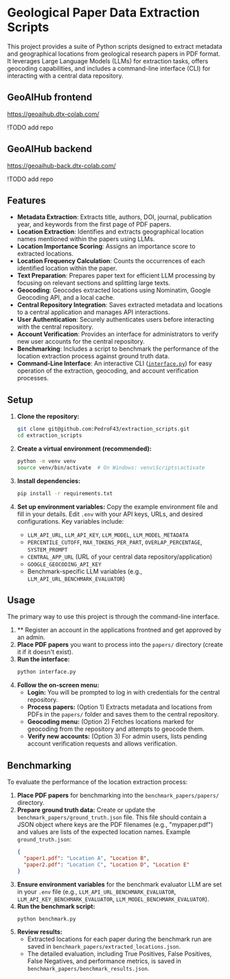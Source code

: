 # Geological Paper Data Extraction Scripts

This project provides a suite of Python scripts designed to extract metadata and geographical locations from geological research papers in PDF format. It leverages Large Language Models (LLMs) for extraction tasks, offers geocoding capabilities, and includes a command-line interface (CLI) for interacting with a central data repository.

## GeoAIHub frontend

https://geoaihub.dtx-colab.com/

!TODO add repo

## GeoAIHub backend

https://geoaihub-back.dtx-colab.com/

!TODO add repo

## Features

- **Metadata Extraction**: Extracts title, authors, DOI, journal, publication year, and keywords from the first page of PDF papers.
- **Location Extraction**: Identifies and extracts geographical location names mentioned within the papers using LLMs.
- **Location Importance Scoring**: Assigns an importance score to extracted locations.
- **Location Frequency Calculation**: Counts the occurrences of each identified location within the paper.
- **Text Preparation**: Prepares paper text for efficient LLM processing by focusing on relevant sections and splitting large texts.
- **Geocoding**: Geocodes extracted locations using Nominatim, Google Geocoding API, and a local cache.
- **Central Repository Integration**: Saves extracted metadata and locations to a central application and manages API interactions.
- **User Authentication**: Securely authenticates users before interacting with the central repository.
- **Account Verification**: Provides an interface for administrators to verify new user accounts for the central repository.
- **Benchmarking**: Includes a script to benchmark the performance of the location extraction process against ground truth data.
- **Command-Line Interface**: An interactive CLI ([`interface.py`](/home/dtx/tese/extraction_scripts/interface.py)) for easy operation of the extraction, geocoding, and account verification processes.

## Setup

1.  **Clone the repository:**

    ```bash
    git clone git@github.com:PedroF43/extraction_scripts.git
    cd extraction_scripts
    ```

2.  **Create a virtual environment (recommended):**

    ```bash
    python -m venv venv
    source venv/bin/activate  # On Windows: venv\Scripts\activate
    ```

3.  **Install dependencies:**

    ```bash
    pip install -r requirements.txt
    ```

4.  **Set up environment variables:**
    Copy the example environment file and fill in your details.
    Edit `.env` with your API keys, URLs, and desired configurations. Key variables include:
    - `LLM_API_URL`, `LLM_API_KEY`, `LLM_MODEL`, `LLM_MODEL_METADATA`
    - `PERCENTILE_CUTOFF`, `MAX_TOKENS_PER_PART`, `OVERLAP_PERCENTAGE`, `SYSTEM_PROMPT`
    - `CENTRAL_APP_URL` (URL of your central data repository/application)
    - `GOOGLE_GEOCODING_API_KEY`
    - Benchmark-specific LLM variables (e.g., `LLM_API_URL_BENCHMARK_EVALUATOR`)

## Usage

The primary way to use this project is through the command-line interface.
1. ** Register an account in the applications frontned and get approved by an admin.
2.  **Place PDF papers** you want to process into the `papers/` directory (create it if it doesn't exist).
3.  **Run the interface:**
    ```bash
    python interface.py
    ```
4.  **Follow the on-screen menu:**
    - **Login:** You will be prompted to log in with credentials for the central repository.
    - **Process papers:** (Option 1) Extracts metadata and locations from PDFs in the `papers/` folder and saves them to the central repository.
    - **Geocoding menu:** (Option 2) Fetches locations marked for geocoding from the repository and attempts to geocode them.
    - **Verify new accounts:** (Option 3) For admin users, lists pending account verification requests and allows verification.

## Benchmarking

To evaluate the performance of the location extraction process:

1.  **Place PDF papers** for benchmarking into the `benchmark_papers/papers/` directory.
2.  **Prepare ground truth data:** Create or update the `benchmark_papers/ground_truth.json` file. This file should contain a JSON object where keys are the PDF filenames (e.g., "mypaper.pdf") and values are lists of the expected location names.
    Example `ground_truth.json`:
    ```json
    {
      "paper1.pdf": "Location A", "Location B",
      "paper2.pdf": "Location C", "Location D", "Location E"
    }
    ```
3.  **Ensure environment variables** for the benchmark evaluator LLM are set in your `.env` file (e.g., `LLM_API_URL_BENCHMARK_EVALUATOR`, `LLM_API_KEY_BENCHMARK_EVALUATOR`, `LLM_MODEL_BENCHMARK_EVALUATOR`).
4.  **Run the benchmark script:**
    ```bash
    python benchmark.py
    ```
5.  **Review results:**
    - Extracted locations for each paper during the benchmark run are saved in `benchmark_papers/extracted_locations.json`.
    - The detailed evaluation, including True Positives, False Positives, False Negatives, and performance metrics, is saved in `benchmark_papers/benchmark_results.json`.
